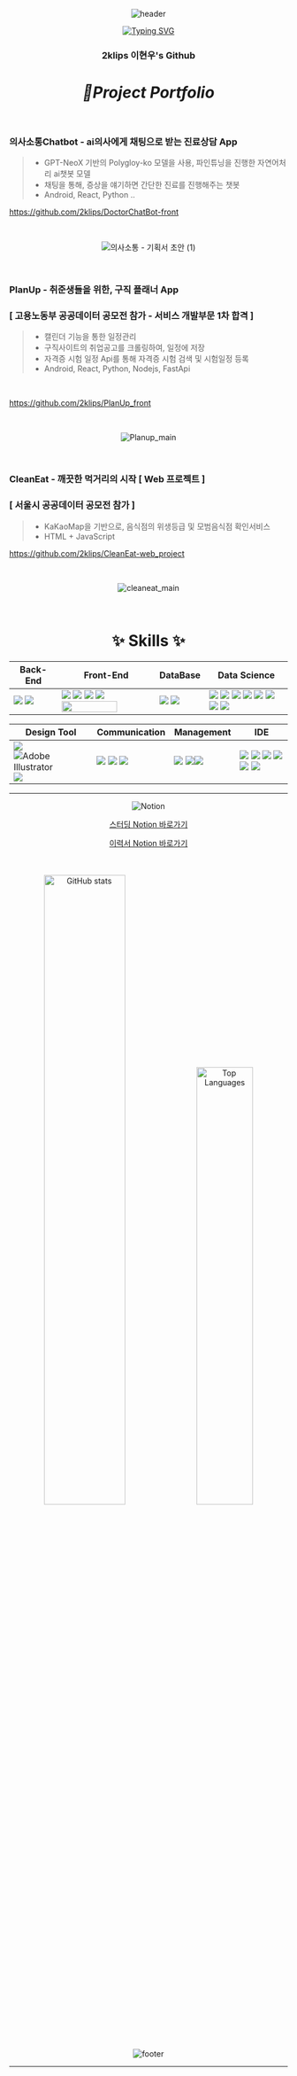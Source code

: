 <div align="center">
  
  ![header](https://capsule-render.vercel.app/api?type=waving&color=6994CDEE&text=&animation=twinkling&height=100)
  
</div>




<!-- ![Anurag's GitHub stats](https://github-readme-stats.vercel.app/api?username=2klips&show_icons=true&theme=radical) -->

<div align="center">
  
<a href="https://git.io/typing-svg"><img src="https://readme-typing-svg.demolab.com?font=Alkatra&color=58A6FF&size=35&pause=1000&center=true&vCenter=true&random=false&width=435&lines=Hello%2C+2klips's%20Github!" alt="Typing SVG" /></a>  

</div>

<div align="center">
  
### 2klips 이현우's Github

</div>

<div align="center">
  
  # *📌Project Portfolio*
  
</div>

<br>

### **의사소통Chatbot - ai의사에게 채팅으로 받는 진료상담 App**

> - GPT-NeoX 기반의 Polygloy-ko 모델을 사용, 파인튜닝을 진행한 자연어처리 ai챗봇 모델
> - 채팅을 통해, 증상을 얘기하면 간단한 진료를 진행해주는 챗봇
> - Android, React, Python ..

https://github.com/2klips/DoctorChatBot-front

<br>

<div align="center">
  
 ![의사소통 - 기획서 초안 (1)](https://github.com/user-attachments/assets/f9f91e77-eb80-40d2-96bd-93290fb03247)

</div>

<br>

### **PlanUp - 취준생들을 위한, 구직 플래너 App**
### **[ 고용노동부 공공데이터 공모전 참가 - 서비스 개발부문 1차 합격 ]**

> - 캘린더 기능을 통한 일정관리
> - 구직사이트의 취업공고를 크롤링하여, 일정에 저장
> - 자격증 시험 일정 Api를 통해 자격증 시험 검색 및 시험일정 등록
> - Android, React, Python, Nodejs, FastApi

<br>

https://github.com/2klips/PlanUp_front

<br>

<div align="center">
  
 ![Planup_main](https://github.com/user-attachments/assets/4ff188da-f043-4f5f-b726-104a0ded24aa)

</div>

<br>

### **CleanEat - 깨끗한 먹거리의 시작 [ Web 프로젝트 ]**
### **[ 서울시 공공데이터 공모전 참가 ]**

> - KaKaoMap을 기반으로, 음식점의 위생등급 및 모범음식점 확인서비스
> - HTML + JavaScript 

https://github.com/2klips/CleanEat-web_project

<br>

<div align="center">
  
![cleaneat_main](https://github.com/user-attachments/assets/839ffadf-d5e6-4ac1-93da-6c2ba4c52517)

</div>





<br>

<h1 align="center">✨ Skills ✨</h1>

<p>  

  | Back-End | Front-End | DataBase | Data Science |
  | --- | --- | --- | --- |
  | <span><img src="https://img.shields.io/badge/node.js-6DA55F?style=flat&logo=node.js&logoColor=white"/></span> <span><img src="https://img.shields.io/badge/FastAPI-005571?style=flat&logo=fastapi"/></span> | <span><img src="https://img.shields.io/badge/HTML5-E34F26?style=flat&logo=html5&logoColor=white"/></span> <span><img src="https://img.shields.io/badge/CSS3-1572B6?style=flat&logo=css3&logoColor=white"/></span> <span><img src="https://img.shields.io/badge/JavaScript-F7DF1E?style=flat&logo=javascript&logoColor=black"/></span> <span><img src="https://img.shields.io/badge/React-61DAFB?style=flat&logo=react&logoColor=black"/></span> <span><img src="https://img.shields.io/badge/React_Native-20232A?style=flat&logo=react&logoColor=61DAFB" width="100" height="20"/></span> |  <span><img src="https://img.shields.io/badge/MySQL-4479A1?style=flat&logo=mysql&logoColor=white"/></span> <span><img src="https://img.shields.io/badge/MongoDB-%234ea94b.svg?style=flat&logo=mongodb&logoColor=white"/></span> | <span><img src="https://img.shields.io/badge/Python-3776AB?style=flat&logo=python&logoColor=white"/></span> <span><img src="https://img.shields.io/badge/Pandas-150458?style=flat&logo=pandas&logoColor=white"/></span>  <span><img src="https://img.shields.io/badge/Numpy-013243?style=flat&logo=numpy&logoColor=white"/></span>  <span><img src="https://img.shields.io/badge/scikit learn-F7931E?style=flat&logo=scikitlearn&logoColor=white"/></span> <span><img src="https://img.shields.io/badge/opencv-%23white.svg?style=flat&logo=opencv&logoColor=white"/></span> <span><img src="https://img.shields.io/badge/TensorFlow-%23FF6F00.svg?style=flat&logo=TensorFlow&logoColor=white"/></span> <span><img src="https://img.shields.io/badge/PyTorch-%23EE4C2C.svg?style=flat&logo=PyTorch&logoColor=white"/></span>  <span><img src="https://img.shields.io/badge/Keras-D00000?style=flat&logo=keras&logoColor=white"/></span> |
</p>

<p>
  
  | Design Tool | Communication | Management | IDE |
  | --- | --- | --- | --- |
  | <span><img src="https://img.shields.io/badge/adobe%20photoshop-08253c.svg?style=for-the-badge&logo=adobe%20photoshop&logoColor=37abff"/></span> <span>![Adobe Illustrator](https://img.shields.io/badge/adobe%20illustrator-%23FF9A00.svg?style=for-the-badge&logo=adobe%20illustrator&logoColor=white)</span> <span><img src="https://img.shields.io/badge/figma-F24E1E.svg?style=for-the-badge&logo=figma&logoColor=white" /></span> | <span><img src="https://img.shields.io/badge/Slack-4A154B?style=flat&logo=slack&logoColor=white"/></span> <span><img src="https://img.shields.io/badge/Zoom-2D8CFF?style=flat&logo=zoom&logoColor=white"/></span> <span><img src="https://img.shields.io/badge/Discord-5865F2?style=flat&logo=discord&logoColor=white"/></span> | <span><img src="https://img.shields.io/badge/git-F05032?style=flat&logo=git&logoColor=white"/></span> <span><img src="https://img.shields.io/badge/github-181717?style=flat&logo=github&logoColor=white"/></span><span><img src="https://img.shields.io/badge/npm-CB3837?style=flat&logo=npm&logoColor=white"/></span> | <span><img src="https://img.shields.io/badge/VisualStudioCode-007ACC?style=flat&logo=visualstudiocode&logoColor=white"/></span> <span><img src="https://img.shields.io/badge/PyCharm-8de86a?style=flat&logo=pycharm&logoColor=black"/></span> <img src="https://img.shields.io/badge/Sourcetree-0052CC.svg?style=round-square&logo=Sourcetree&logoColor=white"/></span> <span><img src="https://img.shields.io/badge/Postman-FF6C37.svg?style=round-square&logo=Postman&logoColor=white"/></span>  <span><img src="https://img.shields.io/badge/Jupyter-F37626.svg?style=round-square&logo=jupyter&logoColor=white"/></span> <span><img src="https://img.shields.io/badge/Google Colab-F9AB00.svg?style=round-square&logo=googlecolab&logoColor=white"/></span>
</p>

<hr>

<div align="center">
  
![Notion](https://img.shields.io/badge/Notion-%23000000.svg?style=for-the-badge&logo=notion&logoColor=white)

[스터딩 Notion 바로가기](https://glowing-hardcover-f38.notion.site/b01372b8f80b4566a2dbbcd6b79feaa5?v=5e2e36aabc61493f8ae3fbb086f0071e&pvs=4)

[이력서 Notion 바로가기](https://glowing-hardcover-f38.notion.site/ae343fb8391b42d485ab929327244aff?pvs=4)
</div>

<br>

<br>


<div align="center">
  <img src="https://github-readme-stats.vercel.app/api?username=2klips&theme=transparent&show_icons=true&&hide_border=true" alt="GitHub stats" style="width: 54%;" />
  <img src="https://github-readme-stats.vercel.app/api/top-langs/?username=2klips&layout=compact&theme=transparent&hide_border=true" alt="Top Languages" style="width: 45%;">
</div>

<p align="center">
  <img src="https://capsule-render.vercel.app/api?type=waving&color=0:ff7f50,100:1e90ff&height=100&section=footer" alt="footer" />
</p>

<hr>

<br>


